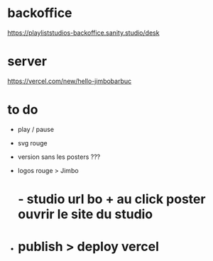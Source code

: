 # backoffice

https://playliststudios-backoffice.sanity.studio/desk

# server

https://vercel.com/new/hello-jimbobarbuc

# to do

- play / pause
- svg rouge

- version sans les posters ???
- logos rouge > Jimbo
  # - studio url bo + au click poster ouvrir le site du studio
- # publish > deploy vercel

